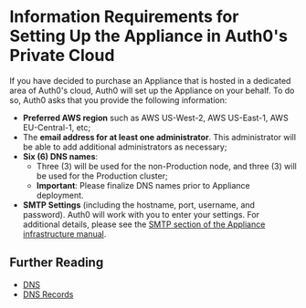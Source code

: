 # Information Requirements for Setting Up the Appliance in Auth0's Private Cloud

If you have decided to purchase an Appliance that is hosted in a dedicated area of Auth0's cloud, Auth0 will set up the Appliance on your behalf. To do so, Auth0 asks that you provide the following information:

* **Preferred AWS region** such as AWS US-West-2, AWS US-East-1, AWS EU-Central-1, etc;
* The **email address for at least one administrator**. This administrator will be able to add additional administrators as necessary;
* **Six (6) DNS names**:
    * Three (3) will be used for the non-Production node, and three (3) will be used for the Production cluster;
    * **Important**: Please finalize DNS names prior to Appliance deployment.
* **SMTP Settings** (including the hostname, port, username, and password). Auth0 will work with you to enter your settings. For additional details, please see the [SMTP section of the Appliance infrastructure manual](/appliance/infrastructure/security#smtp).

## Further Reading

* [DNS](/appliance/infrastructure/dns)
* [DNS Records](/appliance/infrastructure/network#dns-records)
